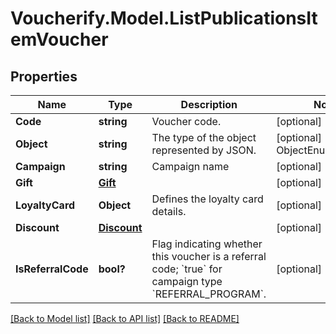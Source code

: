 # Voucherify.Model.ListPublicationsItemVoucher

## Properties

Name | Type | Description | Notes
------------ | ------------- | ------------- | -------------
**Code** | **string** | Voucher code. | [optional] 
**Object** | **string** | The type of the object represented by JSON. | [optional] [default to ObjectEnum.Voucher]
**Campaign** | **string** | Campaign name | [optional] 
**Gift** | [**Gift**](Gift.md) |  | [optional] 
**LoyaltyCard** | **Object** | Defines the loyalty card details. | [optional] 
**Discount** | [**Discount**](Discount.md) |  | [optional] 
**IsReferralCode** | **bool?** | Flag indicating whether this voucher is a referral code; &#x60;true&#x60; for campaign type &#x60;REFERRAL_PROGRAM&#x60;. | [optional] 

[[Back to Model list]](../README.md#documentation-for-models) [[Back to API list]](../README.md#documentation-for-api-endpoints) [[Back to README]](../README.md)

